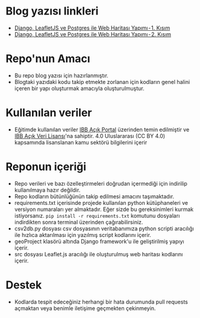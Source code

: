 # Blog yazısı linkleri
- [Django, LeafletJS ve Postgres ile Web Haritası Yapımı - 1. Kısım](https://volkandagdelen.medium.com/django-lafletjs-ve-postgres-ile-web-haritas%C4%B1-yap%C4%B1m%C4%B1-1-k%C4%B1s%C4%B1m-5be5a7d6f071)
- [Django, LeafletJS ve Postgres ile Web Haritası Yapımı - 2. Kısım](https://volkandagdelen.medium.com/django-lafletjs-ve-postgres-ile-web-haritas%C4%B1-yap%C4%B1m%C4%B1-2-k%C4%B1s%C4%B1m-79ade6e8811b)

# Repo'nun Amacı
- Bu repo blog yazısı için hazırlanmıştır.
- Blogtaki yazıdaki kodu takip etmekte zorlanan için kodların genel halini içeren bir yapı oluşturmak amacıyla oluşturulmuştur.

# Kullanılan veriler
- Eğitimde kullanılan veriler [IBB Açık Portal](https://data.ibb.gov.tr/) üzerinden temin edilmiştir ve [IBB Açık Veri Lisansı](https://data.ibb.gov.tr/license)'na sahiptir.
4.0 Uluslararası (CC BY 4.0) kapsamında lisanslanan kamu sektörü bilgilerini içerir

# Reponun içeriği
- Repo verileri ve bazı özelleştirmeleri doğrudan içermediği için indirilip kullanılmaya hazır değildir.
- Repo kodların bütünlüğünün takip edilmesi amacını taşımaktadır.
- requirements.txt içerisinde projede kullanılan python kütüphaneleri ve versiyon numaraları yer almaktadır. Eğer sizde bu gereksinimleri kurmak istiyorsanız.
``` pip install -r requirements.txt ``` komutunu dosyaları indirdikten sonra terminal üzerinden çağırabilirsiniz.
- csv2db.py dosyası csv dosyasının veritabanımıza python scripti aracılığı ile hızlıca aktarılması için yazılmış script kodlarını içerir.
- geoProject klasörü altında Django framework'u ile geliştirilmiş yapıyı içerir.
- src dosyası Leaflet.js aracılığı ile oluşturulmuş web haritası kodlarını içerir.

# Destek
- Kodlarda tespit edeceğiniz herhangi bir hata durumunda pull requests açmaktan veya benimle iletişime geçmekten çekinmeyin.
